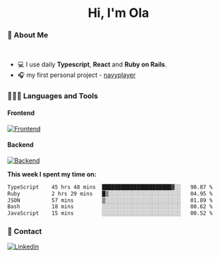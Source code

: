 <h1 align="center">Hi, I'm Ola</h1>

### 💅 About Me

<br/>

- 💻 I use daily **Typescript**, **React** and **Ruby on Rails**.
- 🎧 my first personal project - [navyplayer](https://navyplayer.netlify.app/)

### 👩🏻‍💻 Languages and Tools

#### Frontend

[![Frontend](https://skillicons.dev/icons?i=react,nextjs,ts,js,html,css,scss,tailwind)](https://skillicons.dev)

#### Backend
[![Backend](https://skillicons.dev/icons?i=nodejs,express,nestjs,rails,graphql)](https://skillicons.dev)

**This week I spent my time on:**

<!--START_SECTION:waka-->

```txt
TypeScript    45 hrs 48 mins  ██████████████████████▓░░   90.87 %
Ruby          2 hrs 29 mins   █▒░░░░░░░░░░░░░░░░░░░░░░░   04.95 %
JSON          57 mins         ▒░░░░░░░░░░░░░░░░░░░░░░░░   01.89 %
Bash          18 mins         ░░░░░░░░░░░░░░░░░░░░░░░░░   00.62 %
JavaScript    15 mins         ░░░░░░░░░░░░░░░░░░░░░░░░░   00.52 %
```

<!--END_SECTION:waka-->

### 📨 Contact
  
[![Linkedin](https://skillicons.dev/icons?i=linkedin)](https://linkedin.com/in/aleksandra-kamińska)
